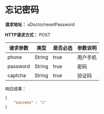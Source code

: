 # 忘记密码

**请求地址：** uDoctor/resetPassword

**HTTP请求方式：** POST

| 请求参数 | 类型 | 是否必选 | 参数说明 |
| -- | -- | -- | -- |
| phone | String | true | 用户手机 |
| password | String | true | 密码 |
| captcha | String | true | 验证码 |

响应结果：
```json
{
    "success" : "1"
}
```

